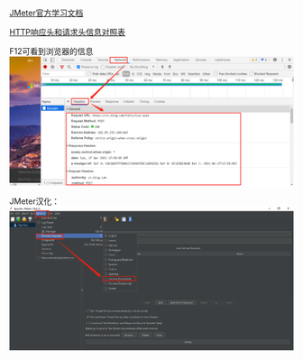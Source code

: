 #

##

###

[JMeter官方学习文档](https://jmeter.apache.org/usermanual/get-started.html)

[HTTP响应头和请求头信息对照表](http://tools.jb51.net/table/http_header)

F12可看到浏览器的信息
![](./../images/07_JeMter.png)

JMeter汉化：
![](./../images/07_JeMter语言.png)